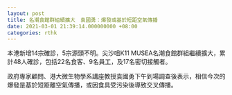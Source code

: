 ```yaml
---
layout: post
title: 名潮食館群組續擴大　袁國勇：爆發或基於短距空氣傳播
date: 2021-03-01 21:39:14.000000000 +08:00
categories: rthk
---
```


本港新增14宗確診，5宗源頭不明。尖沙咀K11 MUSEA名潮食館群組繼續擴大，累計48人確診，包括22名食客、9名員工，及17名密切接觸者。

政府專家顧問、港大微生物學系講座教授袁國勇下午到場調查後表示，相信今次的爆發是基於短距離空氣傳播，或因食具受污染後導致交叉傳播。
